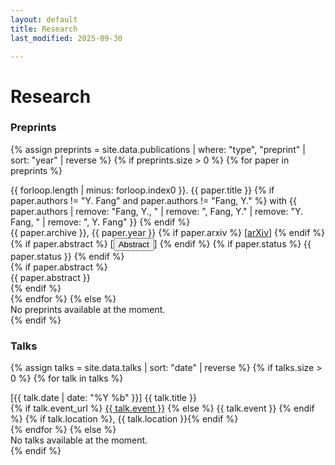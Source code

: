 ```yaml
---
layout: default
title: Research
last_modified: 2025-09-30

---
```

<div class="page-title">
    <h1>Research</h1>
</div>


<section class="section">
    <h3 class="section-title">Preprints</h3>

{% assign preprints = site.data.publications | where: "type", "preprint" | sort: "year" | reverse %}
{% if preprints.size > 0 %}
{% for paper in preprints %}
<div class="publication-item">
    <div class="publication-header">
        <span class="publication-number">{{ forloop.length | minus: forloop.index0 }}.</span>
        <span class="publication-title">{{ paper.title }}</span>
        {% if paper.authors != "Y. Fang" and paper.authors != "Fang, Y." %}
        <span class="publication-authors"> with {{ paper.authors | remove: "Fang, Y., " | remove: ", Fang, Y." | remove: "Y. Fang, " | remove: ", Y. Fang" }}</span>
        {% endif %}
    </div>
    <div class="publication-meta">
        <span class="publication-info">{{ paper.archive }}, {{ paper.year }}</span>
        {% if paper.arxiv %}
        <span class="publication-links">[<a href="https://arxiv.org/abs/{{ paper.arxiv }}" target="_blank">arXiv</a>]</span>
        {% endif %}
        {% if paper.abstract %}
        <span class="publication-links">[<button class="abstract-toggle" data-target="abstract-preprint-{{ forloop.index }}">Abstract</button>]</span>
        {% endif %}
        {% if paper.status %}
        <span class="publication-info"> {{ paper.status }}</span>
        {% endif %}
    </div>
    {% if paper.abstract %}
    <div class="publication-abstract-container">
        <div class="publication-abstract" id="abstract-preprint-{{ forloop.index }}">{{ paper.abstract }}</div>
    </div>
    {% endif %}
</div>
{% endfor %}
{% else %}
<div class="no-publications">No preprints available at the moment.</div>
{% endif %}
</section>

<!-- <section class="section">
    <h3 class="section-title">Publications</h3>

{% assign journal_papers = site.data.publications | where: "type", "journal" | sort: "year" | reverse %}
{% if journal_papers.size > 0 %}
{% for paper in journal_papers %}
<div class="publication-item">
    <div class="publication-header">
        <span class="publication-number">{{ forloop.length | minus: forloop.index0 }}.</span>
        <span class="publication-title">{{ paper.title }}</span>
        {% if paper.authors != "Y. Fang" and paper.authors != "Fang, Y." %}
        <span class="publication-authors"> with {{ paper.authors | remove: "Fang, Y., " | remove: ", Fang, Y." | remove: "Y. Fang, " | remove: ", Y. Fang" }}</span>
        {% endif %}
    </div>
    <div class="publication-meta">
        <span class="publication-info">{{ paper.journal }}, {{ paper.year }}{% if paper.volume %}, Vol. {{ paper.volume }}{% endif %}{% if paper.issue %}, No. {{ paper.issue }}{% endif %}{% if paper.pages %}, pp. {{ paper.pages }}{% endif %}</span>
        {% if paper.doi %}
        <span class="publication-links">[<a href="https://doi.org/{{ paper.doi }}" target="_blank">DOI</a>]</span>
        {% endif %}
        {% if paper.code %}
        <span class="publication-links">[<a href="{{ paper.code }}" target="_blank">Code</a>]</span>
        {% endif %}
        {% if paper.abstract %}
        <span class="publication-links">[<button class="abstract-toggle" data-target="abstract-{{ forloop.index }}">Abstract</button>]</span>
        {% endif %}
    </div>
    {% if paper.abstract %}
    <div class="publication-abstract-container">
        <div class="publication-abstract" id="abstract-{{ forloop.index }}">{{ paper.abstract }}</div>
    </div>
    {% endif %}
</div>
{% endfor %}
{% else %}
<div class="no-publications">No publications available at the moment.</div>
{% endif %}
</section> -->

<script>
document.addEventListener('DOMContentLoaded', function() {
    const abstractButtons = document.querySelectorAll('.abstract-toggle');
    
    abstractButtons.forEach(button => {
        button.addEventListener('click', function() {
            const targetId = this.getAttribute('data-target');
            const abstractDiv = document.getElementById(targetId);
            
            if (abstractDiv) {
                const isVisible = abstractDiv.classList.contains('open');
                
                if (isVisible) {
                    // 隐藏动画
                    abstractDiv.classList.remove('open');
                    this.textContent = 'Abstract';
                } else {
                    // 显示动画
                    abstractDiv.classList.add('open');
                    this.textContent = 'Hide Abstract';
                }
            }
        });
    });
});
</script>


<section class="section">
<h3 class="section-title">Talks</h3>

{% assign talks = site.data.talks | sort: "date" | reverse %}
{% if talks.size > 0 %}
{% for talk in talks %}
<div class="talk-item">
    <div class="talk-header">
        <span class="talk-date">[{{ talk.date | date: "%Y %b" }}]</span>
        <span class="talk-title">{{ talk.title }}</span>
    </div>
    <div class="talk-meta">
        <span class="talk-info">
            {% if talk.event_url %}
            <a href="{{ talk.event_url }}" target="_blank" class="event-link">{{ talk.event }}</a>
            {% else %}
            {{ talk.event }}
            {% endif %}
            {% if talk.location %}, {{ talk.location }}{% endif %}
        </span>
    </div>
</div>
{% endfor %}
{% else %}
<div class="no-talks">No talks available at the moment.</div>
{% endif %}
</section>
